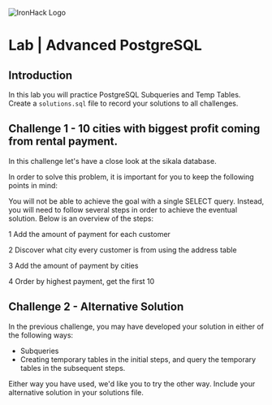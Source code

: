 ![IronHack Logo](https://s3-eu-west-1.amazonaws.com/ih-materials/uploads/upload_d5c5793015fec3be28a63c4fa3dd4d55.png)

# Lab | Advanced PostgreSQL

## Introduction

In this lab you will practice PostgreSQL Subqueries and Temp Tables. 
Create a `solutions.sql` file to record your solutions to all challenges.

## Challenge 1 - 10 cities with biggest profit coming from rental payment.

In this challenge let's have a close look at the sikala database.

In order to solve this problem, it is important for you to keep the following points in mind:

You will not be able to achieve the goal with a single SELECT query. 
Instead, you will need to follow several steps in order to achieve the eventual solution. Below is an overview of the steps:

1 Add the amount of payment for each customer 

2 Discover what city every customer is from using the address table

3 Add the amount of payment by cities 

4 Order by highest payment, get the first 10  

## Challenge 2 - Alternative Solution

In the previous challenge, you may have developed your solution in either of the following ways:

* Subqueries
* Creating temporary tables in the initial steps, and query the temporary tables in the subsequent steps.

Either way you have used, we'd like you to try the other way. Include your alternative solution in your solutions file.